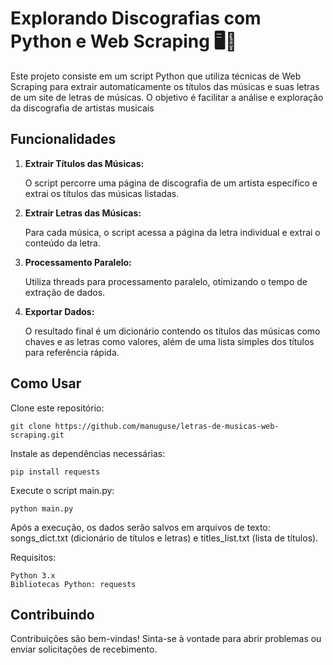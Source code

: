 # Explorando Discografias com Python e Web Scraping 🖥️🐍

Este projeto consiste em um script Python que utiliza técnicas de Web Scraping para extrair automaticamente os títulos das músicas e suas letras de um site de letras de músicas. O objetivo é facilitar a análise e exploração da discografia de artistas musicais

## Funcionalidades

1. **Extrair Títulos das Músicas:** 

    O script percorre uma página de discografia de um artista específico e extrai os títulos das músicas listadas.

2. **Extrair Letras das Músicas:**

    Para cada música, o script acessa a página da letra individual e extrai o conteúdo da letra.

3. **Processamento Paralelo:**

    Utiliza threads para processamento paralelo, otimizando o tempo de extração de dados.

4. **Exportar Dados:**

    O resultado final é um dicionário contendo os títulos das músicas como chaves e as letras como valores, além de uma lista simples dos títulos para referência rápida.

## Como Usar

Clone este repositório:

    git clone https://github.com/manuguse/letras-de-musicas-web-scraping.git

Instale as dependências necessárias:

    pip install requests

Execute o script main.py:

    python main.py

Após a execução, os dados serão salvos em arquivos de texto: songs_dict.txt (dicionário de títulos e letras) e titles_list.txt (lista de títulos).

Requisitos:

    Python 3.x
    Bibliotecas Python: requests

## Contribuindo

Contribuições são bem-vindas! Sinta-se à vontade para abrir problemas ou enviar solicitações de recebimento.
